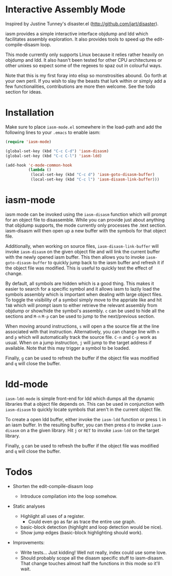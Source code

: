 # Interactive Assembly Mode #

Inspired by Justine Tunney's disaster.el (http://github.com/jart/disaster‎).

iasm provides a simple interactive interface objdump and ldd which
facilitates assembly exploration. It also provides tools to speed up the
edit-compile-disasm loop.

This mode currently only supports Linux because it relies rather heavily on
objdump and ldd. It also hasn't been tested for other CPU architectures or
other unixes so expect some of the regexes to spaz out in colourful ways.

Note that this is my first foray into elisp so monstrosities abound. Go forth
at your own peril. If you wish to slay the beasts that lurk within or simply
add a few functionalities, contributions are more then welcome. See the todo
section for ideas.


# Installation #

Make sure to place `iasm-mode.el` somewhere in the load-path and add the
following lines to your `.emacs` to enable iasm:

```lisp
(require 'iasm-mode)

(global-set-key (kbd "C-c C-d") 'iasm-disasm)
(global-set-key (kbd "C-c C-l") 'iasm-ldd)

(add-hook 'c-mode-common-hook
          (lambda ()
           (local-set-key (kbd "C-c d") 'iasm-goto-disasm-buffer)
           (local-set-key (kbd "C-c l") 'iasm-disasm-link-buffer)))
```

# iasm-mode #

iasm mode can be invoked using the `iasm-disasm` function which will prompt
for an object file to disassemble. While you can provide just about anything
that objdump supports, the mode currently only processes the .text section.
iasm-disasm will then open up a new buffer with the symbols for that object
file.

Additionally, when working on source files, `iasm-disasm-link-buffer` will
invoke `iasm-disasm` on the given object file and will link the current
buffer with the newly opened iasm buffer. This then allows you to invoke
`iasm-goto-disasm-buffer` to quickly jump back to the iasm buffer and refresh
it if the object file was modified. This is useful to quickly test the effect
of change.

By default, all symbols are hidden which is a good thing. This makes it
easier to search for a specific symbol and it allows iasm to lazily load the
symbols assembly which is important when dealing with large object files. To
toggle the visibility of a symbol simply move to the appriate like and hit
`TAB` which will prompt iasm to either retrieve the relevant assembly from
objdump or show/hide the symbol's assembly. `c` can be used to hide all the
sections and `M-n` `M-p` can be used to jump to the next/previous section.

When moving around instructions, `s` will open a the source file at the line
associated with that instruction. Alternatively, you can change line with `n`
and `p` which will automatically track the source file. `C-n` and `C-p` work
as usual. When on a jump instruction, `j` will jump to the target address if
available. Note that this may trigger a symbol to be loaded.

Finally, `g` can be used to refresh the buffer if the object file was
modified and `q` will close the buffer.


# ldd-mode #

`iasm-ldd-mode` is simple front-end for ldd which dumps all the dynamic
libraries that a object file depends on. This can be used in conjunction with
`iasm-disasm` to quickly locate symbols that aren't in the current object
file.

To create a open ldd buffer, either invoke the `iasm-ldd` function or press
`l` in an iasm buffer. In the resulting buffer, you can then press `d` to
invoke `iasm-disasm` on a the given library. Hit `j` or `RET` to invoke
`iasm-ldd` on the target library.

Finally, `g` can be used to refresh the buffer if the object file was
modified and `q` will close the buffer.


# Todos #

- Shorten the edit-compile-disasm loop
  - Introduce compilation into the loop somehow.

- Static analyses
  - Highlight all uses of a register.
    - Could even go as far as trace the entire use graph.
  - basic-block detection (highlight and loop detection would be nice).
  - Show jump edges (basic-block highlighting should work).

- Improvements:
  - Write tests... Just kidding! Well not really, index could use some love.
  - Should probably scope all the disasm specific stuff to iasm-disasm. That
    change touches almost half the functions in this mode so it'll wait.
